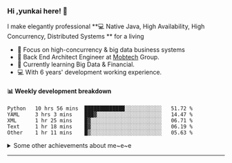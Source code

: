### Hi ,yunkai here! :wave: 

I make elegantly professional **💻 Native Java, High Availability, High Concurrency, Distributed Systems ** for a living

* 🧐   Focus on high-concurrency & big data business systems
* 💼   Back End Architect Engineer at [Mobtech](https://www.mob.com/) Group.
* 🌱   Currently learning Big Data & Financial.
* 💻   With 6 years' development working experience.

#### :bar_chart: Weekly development breakdown

<!--START_SECTION:waka-->
```text
Python   10 hrs 56 mins  █████████████░░░░░░░░░░░░   51.72 % 
YAML     3 hrs 3 mins    ███▓░░░░░░░░░░░░░░░░░░░░░   14.47 % 
XML      1 hr 25 mins    █▓░░░░░░░░░░░░░░░░░░░░░░░   06.71 % 
Text     1 hr 18 mins    █▓░░░░░░░░░░░░░░░░░░░░░░░   06.19 % 
Other    1 hr 11 mins    █▒░░░░░░░░░░░░░░░░░░░░░░░   05.63 % 
```
<!--END_SECTION:waka-->

<details>
  <summary>Some other achievements about me~e~e</summary>
  <br>

* 👑   Some GitHub statistical reports:

<p align="center">
<img align="center" src="https://github-readme-stats.vercel.app/api/top-langs/?username=JanYunkai&hide_langs_below=1&theme=default&line_height=27&layout=compact" />
<img align="center" src="https://github-readme-stats.vercel.app/api?username=JanYunkai&show_icons=true&count_private=true&include_all_commits=true&line_height=21&layout=compact" alt="halfrost's Github Stats" />
<img align="center" src="https://github-profile-trophy.vercel.app/?username=JanYunkai&column=7" alt="JanYunkai's Github Trophy" />
</p>

</details>

---
